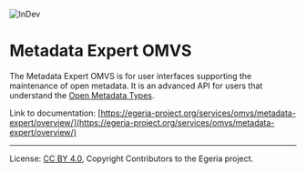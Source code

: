 <!-- SPDX-License-Identifier: CC-BY-4.0 -->
<!-- Copyright Contributors to the Egeria project. -->

![InDev](../../../images/egeria-content-status-in-development.png#pagewidth)

# Metadata Expert OMVS 

The Metadata Expert OMVS is for user interfaces supporting the maintenance of open metadata.  It is an advanced API for users that understand the [Open Metadata Types](https://egeria-project.org/types/).

Link to documentation: [https://egeria-project.org/services/omvs/metadata-expert/overview/](https://egeria-project.org/services/omvs/metadata-expert/overview/)

----
License: [CC BY 4.0](https://creativecommons.org/licenses/by/4.0/),
Copyright Contributors to the Egeria project.